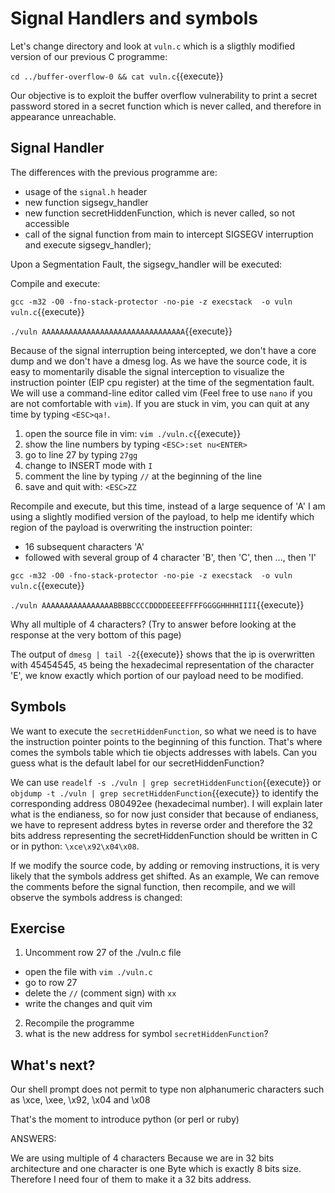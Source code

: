 # Signal Handlers and symbols

Let's change directory and look at `vuln.c` which is a sligthly modified version of our previous C programme:

`cd ../buffer-overflow-0 && cat vuln.c`{{execute}}

Our objective is to exploit the buffer overflow vulnerability to print a secret password stored in a secret function which is never called, and therefore in appearance unreachable.

## Signal Handler

The differences with the previous programme are:
- usage of the `signal.h` header
- new function sigsegv_handler
- new function secretHiddenFunction, which is never called, so not accessible
- call of the signal function from main to intercept SIGSEGV interruption and execute  sigsegv_handler);  

Upon a Segmentation Fault, the sigsegv_handler will be executed:

Compile and execute:

`gcc -m32 -O0 -fno-stack-protector -no-pie -z execstack  -o vuln vuln.c`{{execute}}

`./vuln AAAAAAAAAAAAAAAAAAAAAAAAAAAAAAAA`{{execute}}

Because of the signal interruption being intercepted, we don't have a core dump and we don't have a dmesg log. As we have the source code, it is easy to momentarily disable the signal interception to visualize the instruction pointer (EIP cpu register) at the time of the segmentation fault. We will use a command-line editor called vim (Feel free to use `nano` if you are not comfortable with `vim`). If you are stuck in vim, you can quit at any time by typing `<ESC>qa!`.

1. open the source file in vim: `vim ./vuln.c`{{execute}}
2. show the line numbers by typing `<ESC>:set nu<ENTER>`
3. go to line 27 by typing `27gg`
4. change to INSERT mode with `I`
5. comment the line by typing `//` at the beginning of the line
6. save and quit with: `<ESC>ZZ`

Recompile and execute, but this time, instead of a large sequence of 'A' I am using a slightly modified version of the payload, to help me identify which region of the payload is overwriting the instruction pointer:
- 16 subsequent characters 'A'
- followed with several group of 4 character 'B', then 'C', then ..., then 'I'

`gcc -m32 -O0 -fno-stack-protector -no-pie -z execstack  -o vuln vuln.c`{{execute}}

`./vuln AAAAAAAAAAAAAAAABBBBCCCCDDDDEEEEFFFFGGGGHHHHIIII`{{execute}}

Why all multiple of 4 characters? (Try to answer before looking at the response at the very bottom of this page)

The output of `dmesg | tail -2`{{execute}} shows that the ip is overwritten with 45454545, `45` being the hexadecimal representation of the character 'E', we know exactly which portion of our payload need to be modified.

## Symbols

We want to execute the `secretHiddenFunction`, so what we need is to have the instruction pointer points to the beginning of this function. That's where comes the symbols table which tie objects addresses with labels. Can you guess what is the default label for our secretHiddenFunction?

We can use `readelf -s ./vuln | grep secretHiddenFunction`{{execute}} or `objdump -t ./vuln | grep secretHiddenFunction`{{execute}} to identify the corresponding address 080492ee (hexadecimal number). I will explain later what is the endianess, so for now just consider that because of endianess, we have to represent address bytes in reverse order and therefore the 32 bits address representing the secretHiddenFunction should be written in C or in python: `\xce\x92\x04\x08`.

If we modify the source code, by adding or removing instructions, it is very likely that the symbols address get shifted. As an example, We can remove the comments before the signal function, then recompile, and we will observe the symbols address is changed:

## Exercise

1. Uncomment row 27 of the ./vuln.c file
  - open the file with `vim ./vuln.c`
  - go to row 27
  - delete the `//` (comment sign) with `xx`
  - write the changes and quit vim
2. Recompile the programme
3. what is the new address for symbol `secretHiddenFunction`?

## What's next?

Our shell prompt does not permit to type non alphanumeric characters such as \xce, \xee, \x92, \x04 and \x08

That's the moment to introduce python (or perl or ruby)

ANSWERS:

We are using multiple of 4 characters Because we are in 32 bits architecture and one character is one Byte which is exactly 8 bits size. Therefore I need four of them to make it a 32 bits address.
